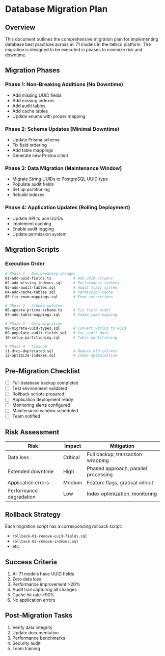 # Database Migration Plan

## Overview

This document outlines the comprehensive migration plan for implementing database best practices across all 71 models in the itellico platform. The migration is designed to be executed in phases to minimize risk and downtime.

## Migration Phases

### Phase 1: Non-Breaking Additions (No Downtime)
- Add missing UUID fields
- Add missing indexes
- Add audit tables
- Add cache tables
- Update enums with proper mapping

### Phase 2: Schema Updates (Minimal Downtime)
- Update Prisma schema
- Fix field ordering
- Add table mappings
- Generate new Prisma client

### Phase 3: Data Migration (Maintenance Window)
- Migrate String UUIDs to PostgreSQL UUID type
- Populate audit fields
- Set up partitioning
- Rebuild indexes

### Phase 4: Application Updates (Rolling Deployment)
- Update API to use UUIDs
- Implement caching
- Enable audit logging
- Update permission system

## Migration Scripts

### Execution Order

```bash
# Phase 1 - Non-breaking changes
01-add-uuid-fields.ts          # Add UUID columns
02-add-missing-indexes.sql     # Performance indexes
03-add-audit-tables.sql        # Audit trail system
04-add-cache-tables.sql        # Permission cache
05-fix-enum-mappings.sql       # Enum corrections

# Phase 2 - Schema updates  
06-update-prisma-schema.ts     # Fix field order
07-add-table-mappings.sql      # Snake_case mapping

# Phase 3 - Data migration
08-migrate-uuid-types.sql      # Convert String to UUID
09-populate-audit-fields.sql   # Set audit data
10-setup-partitioning.sql      # Table partitioning

# Phase 4 - Cleanup
11-drop-deprecated.sql         # Remove old columns
12-optimize-indexes.sql        # Index optimization
```

## Pre-Migration Checklist

- [ ] Full database backup completed
- [ ] Test environment validated
- [ ] Rollback scripts prepared
- [ ] Application deployment ready
- [ ] Monitoring alerts configured
- [ ] Maintenance window scheduled
- [ ] Team notified

## Risk Assessment

| Risk | Impact | Mitigation |
|------|--------|------------|
| Data loss | Critical | Full backup, transaction wrapping |
| Extended downtime | High | Phased approach, parallel processing |
| Application errors | Medium | Feature flags, gradual rollout |
| Performance degradation | Low | Index optimization, monitoring |

## Rollback Strategy

Each migration script has a corresponding rollback script:
- `rollback-01-remove-uuid-fields.sql`
- `rollback-02-remove-indexes.sql`
- etc.

## Success Criteria

1. All 71 models have UUID fields
2. Zero data loss
3. Performance improvement >20%
4. Audit trail capturing all changes
5. Cache hit rate >90%
6. No application errors

## Post-Migration Tasks

1. Verify data integrity
2. Update documentation
3. Performance benchmarks
4. Security audit
5. Team training